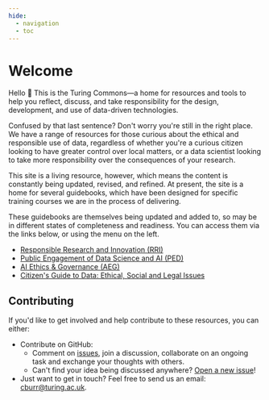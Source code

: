 ```yaml
---
hide:
  - navigation
  - toc
---
```


# Welcome

Hello 👋
This is the Turing Commons—a home for resources and tools to help you reflect, discuss, and take responsibility for the design, development, and use of data-driven technologies.

Confused by that last sentence?
Don't worry you're still in the right place.
We have a range of resources for those curious about the ethical and responsible use of data, regardless of whether you're a curious citizen looking to have greater control over local matters, or a data scientist looking to take more responsibility over the consequences of your research.

This site is a living resource, however, which means the content is constantly being updated, revised, and refined. At present, the site is a home for several guidebooks, which have been designed for specific training courses we are in the process of delivering.

These guidebooks are themselves being updated and added to, so may be in different states of completeness and readiness. You can access them via the links below, or using the menu on the left.

- [Responsible Research and Innovation (RRI)](rri/index.md)
- [Public Engagement of Data Science and AI (PED)](ped/index.md)
- [AI Ethics & Governance (AEG)]()
- [Citizen's Guide to Data: Ethical, Social and Legal Issues](https://zenodo.org/record/5568861#.YWfmRS8w1hE)

## Contributing

If you'd like to get involved and help contribute to these resources, you can either:

- Contribute on GitHub:
  - Comment on [issues](https://github.com/alan-turing-institute/turing-commons/issues), join a discussion, collaborate on an ongoing task and exchange your thoughts with others.
  - Can't find your idea being discussed anywhere? [Open a new issue](https://github.com/alan-turing-institute/turing-commons/issues/new)!
- Just want to get in touch? Feel free to send us an email: [cburr@turing.ac.uk](mailto:cburr@turing.ac.uk).
